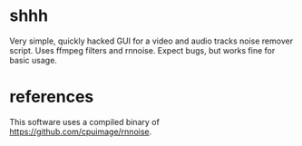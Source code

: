 # shhh

Very simple, quickly hacked GUI for a video and audio tracks noise remover script.
Uses ffmpeg filters and rnnoise.
Expect bugs, but works fine for basic usage.

# references
This software uses a compiled binary of https://github.com/cpuimage/rnnoise.

